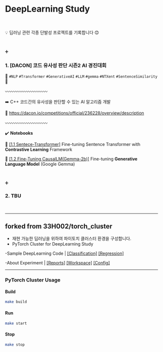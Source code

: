 # DeepLearning Study

<br/>

:bulb: 딥러닝 관련 각종 단발성 프로젝트를 기록합니다 :blush:

<br/>

:heavy_plus_sign:
### **1. [DACON] 코드 유사성 판단 시즌2 AI 경진대회**
   
:star2: `#NLP` `#Transformer` `#GenerativeAI` `#LLM` `#gemma` `#NTXent` `#SentenceSimilarity` :star2:

:wavy_dash::wavy_dash::wavy_dash::wavy_dash::wavy_dash::wavy_dash::wavy_dash::wavy_dash::wavy_dash::wavy_dash:

:arrow_right: C++ 코드간의 유사성을 판단할 수 있는 AI 알고리즘 개발

:link: https://dacon.io/competitions/official/236228/overview/description

:wavy_dash::wavy_dash::wavy_dash::wavy_dash::wavy_dash::wavy_dash::wavy_dash::wavy_dash::wavy_dash::wavy_dash:

:heavy_check_mark: **Notebooks**

:link: [[1.1 Sentece-Transformer]](https://github.com/33H002/deeplearning_study/blob/main/notebook/101_sentence_transformer.ipynb) Fine-tuning Sentence Transformer with **Contrastive Learning** Framework

:link: [[1.2 Fine-Tuning CausalLM(Gemma-2b)]](https://github.com/33H002/deeplearning_study/blob/main/notebook/102_gemma-2b.ipynb) Fine-tuning **Generative Language Model** (Google Gemma)

<br/>

:heavy_plus_sign:
### **2. TBU**


<br/>


---
## forked from 33H002/torch_cluster
- 재현 가능한 딥러닝을 위하여 파이토치 클러스터 환경을 구성합니다.
- PyTorch Cluster for DeepLearning Study

-Sample DeepLearning Code | 
[[Classification]](https://github.com/33H002/torch_cluster/blob/main/script/Classification.ipynb) 
[[Regression]](https://github.com/33H002/torch_cluster/blob/main/script/Regression.ipynb)

-About Experiment | 
[[Reports]](https://wandb.ai/33h002/public/reports/Experimental-Reports--VmlldzozOTYzMjk5)
[[Workspace]](https://wandb.ai/33h002/public?workspace=user-33h002)
[[Config]](https://wandb.ai/33h002/public/runs/mneq6tmp/overview?workspace=user-33h002)



---
### PyTorch Cluster Usage 
#### Build 
```bash
make build
```
#### Run 
```bash
make start
```
#### Stop
```bash
make stop
```
